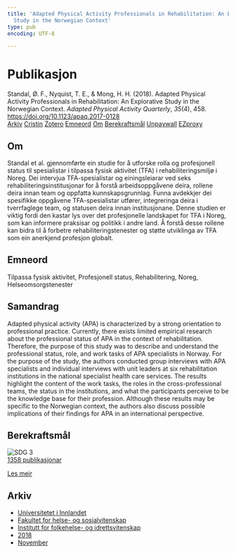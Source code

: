 ```yaml
---
title: 'Adapted Physical Activity Professionals in Rehabilitation: An Explorative
  Study in the Norwegian Context'
type: pub
encoding: UTF-8

---
```

<h1>Publikasjon</h1>
<article id="csl-bib-container-MYG25E9V" class="csl-bib-container">
  <div class="csl-bib-body"> <div class="csl-entry">Standal, Ø. F., Nyquist, T. E., &#38; Mong, H. H. (2018). Adapted Physical Activity Professionals in Rehabilitation: An Explorative Study in the Norwegian Context. <i>Adapted Physical Activity Quarterly</i>, <i>35</i>(4), 458. <a href="https://doi.org/10.1123/apaq.2017-0128">https://doi.org/10.1123/apaq.2017-0128</a></div> </div>
  <div class="csl-bib-buttons">
    <a href="#taxonomy-article-MYG25E9V" alt="archive" class="csl-bib-button">Arkiv</a>
    <a href="https://app.cristin.no/results/show.jsf?id=1634780" alt="Cristin" class="csl-bib-button">Cristin</a>
    <a href="http://zotero.org/groups/5881554/items/MYG25E9V" alt="Zotero" class="csl-bib-button">Zotero</a>
    <a href="#keywords-article-MYG25E9V" alt="keywords" class="csl-bib-button">Emneord</a>
    <a href="#about-article-MYG25E9V" alt="about_pub" class="csl-bib-button">Om</a>
    <a href="#sdg-article-MYG25E9V" alt="sdg" class="csl-bib-button">Berekraftsmål</a>
    <a href="https://brage.inn.no/inn-xmlui/bitstream/11250/2646753/1/APA%2bprofessionals.pdf" alt="Unpaywall" class="csl-bib-button">Unpaywall</a>
    <a href="https://brage.inn.no/inn-xmlui/bitstream/11250/2646753/1/APA%2bprofessionals.pdf" alt="EZproxy" class="csl-bib-button">EZproxy</a>
  </div>
  <div id="csl-bib-meta-container-MYG25E9V"></div>
</article>
<div id="csl-bib-meta-MYG25E9V" class="csl-bib-meta">
  <article id="about-article-MYG25E9V" class="about_pub-article">
    <h1>Om</h1>
    Standal et al. gjennomførte ein studie for å utforske rolla og profesjonell status til spesialistar i tilpassa fysisk aktivitet (TFA) i rehabiliteringsmiljø i Noreg. Dei intervjua TFA-spesialistar og einingsleiarar ved seks rehabiliteringsinstitusjonar for å forstå arbeidsoppgåvene deira, rollene deira innan team og oppfatta kunnskapsgrunnlag. Funna avdekkjer dei spesifikke oppgåvene TFA-spesialistar utfører, integreringa deira i tverrfaglege team, og statusen deira innan institusjonane. Denne studien er viktig fordi den kastar lys over det profesjonelle landskapet for TFA i Noreg, som kan informere praksisar og politikk i andre land. Å forstå desse rollene kan bidra til å forbetre rehabiliteringstenester og støtte utviklinga av TFA som ein anerkjend profesjon globalt.
  </article>
  <article id="keywords-article-MYG25E9V" class="keywords-article">
    <h1>Emneord</h1>
    Tilpassa fysisk aktivitet, Profesjonell status, Rehabilitering, Noreg, Helseomsorgstenester
  </article>
  <article id="abstract-article-MYG25E9V" class="abstract-article">
    <h1>Samandrag</h1>
    Adapted physical activity (APA) is characterized by a strong orientation to professional practice. Currently, there exists limited empirical research about the professional status of APA in the context of rehabilitation. Therefore, the purpose of this study was to describe and understand the professional status, role, and work tasks of APA specialists in Norway. For the purpose of the study, the authors conducted group interviews with APA specialists and individual interviews with unit leaders at six rehabilitation institutions in the national specialist health care services. The results highlight the content of the work tasks, the roles in the cross-professional teams, the status in the institutions, and what the participants perceive to be the knowledge base for their profession. Although these results may be specific to the Norwegian context, the authors also discuss possible implications of their findings for APA in an international perspective.
  </article>
  <article id="sdg-article-MYG25E9V" class="sdg-article">
    <h1>Berekraftsmål</h1>
    <div class="sdg-container"><div id="sdg3" class="sdg">
        <img src="{{< params subfolder >}}images/sdg/sdg03_nn.png" class="image" alt="SDG 3">
        <div class="sdg-overlay">
          <a href="{{< params subfolder >}}nn/archive/?sdg=3#archive" class="sdg-publication-count"><span>1358</span> publikasjonar</a>
          <p><a href="https://fn.no/om-fn/fns-baerekraftsmaal/god-helse-og-livskvalitet?lang=nno-NO" class="sdg-read-more">Les meir</a></p>
        </div>
      </div></div>
  </article>
  <article id="taxonomy-article-MYG25E9V" class="taxonomy-article">
    <h1>Arkiv</h1>
    <ul>
      <li><a href="{{< params subfolder >}}nn/archive/?key=3DCRN523">Universitetet i Innlandet</a></li>
      <li><a href="{{< params subfolder >}}nn/archive/?key=IDKFS3MX">Fakultet for helse- og sosialvitenskap</a></li>
      <li><a href="{{< params subfolder >}}nn/archive/?key=FJXE3Z8X">Institutt for folkehelse- og idrettsvitenskap</a></li>
      <li><a href="{{< params subfolder >}}nn/archive/?key=H5P87HVL">2018</a></li>
      <li><a href="{{< params subfolder >}}nn/archive/?key=B6VAV5UR">November</a></li>
    </ul>
  </article>
</div>
